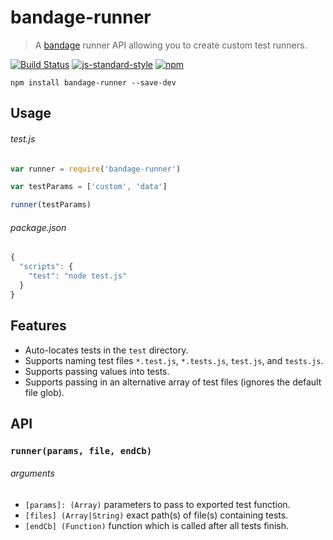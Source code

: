 # bandage-runner
> A [bandage] runner API allowing you to create custom test runners.

[![Build Status](http://img.shields.io/travis/Pajk/node-bandage-runner.svg)](https://travis-ci.org/Pajk/node-bandage-runner) [![js-standard-style](https://img.shields.io/badge/code%20style-standard-brightgreen.svg?style=flat)](https://github.com/feross/standard) [![npm](https://img.shields.io/npm/v/bandage-runner.svg)](https://www.npmjs.org/package/bandage-runner)

```shell
npm install bandage-runner --save-dev
```

## Usage

###### test.js

```js
var runner = require('bandage-runner')

var testParams = ['custom', 'data']

runner(testParams)
```

###### package.json

```js
{
  "scripts": {
    "test": "node test.js"
  }
}
```

## Features

 - Auto-locates tests in the `test` directory.
 - Supports naming test files `*.test.js`, `*.tests.js`, `test.js`, and `tests.js`.
 - Supports passing values into tests.
 - Supports passing in an alternative array of test files (ignores the default file glob).

## API

### `runner(params, file, endCb)`

###### arguments

 - `[params]: (Array)` parameters to pass to exported test function.
 - `[files] (Array|String)` exact path(s) of file(s) containing tests.
 - `[endCb] (Function)` function which is called after all tests finish.

[bandage]: https://www.npmjs.com/package/bandage

